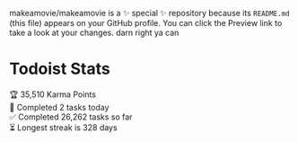 makeamovie/makeamovie is a ✨ special ✨ repository because its `README.md` (this file) appears on your GitHub profile.
You can click the Preview link to take a look at your changes. darn right ya can

# Todoist Stats

<!-- TODO-IST:START -->
🏆  35,510 Karma Points           
🌸  Completed 2 tasks today           
✅  Completed 26,262 tasks so far           
⏳  Longest streak is 328 days
<!-- TODO-IST:END -->